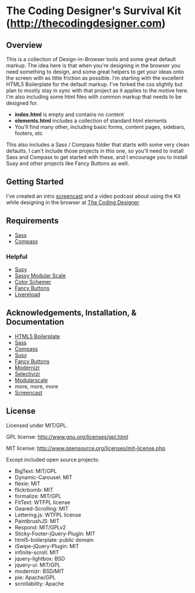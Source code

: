 # The Coding Designer's Survival Kit (http://thecodingdesigner.com)

## Overview

This is a collection of Design-in-Browser tools and some great default markup. The idea here is that when you're designing in the browser you need something to design, and some great helpers to get your ideas onto the screen with as little friction as possible. I'm starting with the excellent HTML5 Boilerplate for the default markup. I've forked the css slightly but plan to mostly stay in sync with that project as it applies to the motive here. I'm also including some html files with common markup that needs to be designed for.

- __index.html__ is empty and contains no content
- __elements.html__ includes a collection of standard html elements
- You'll find many other, including basic forms, content pages, sidebars, footers, etc

This also includes a Sass / Compass folder that starts with some very clean defaults. I can't include those projects in this one, so you'll need to install Sass and Compass to get started with these, and I encourage you to install Susy and other projects like Fancy Buttons as well.

## Getting Started

I've created an intro [screencast](http://thecodingdesigner.com/tutorials/please-allow-me-introduce-myself) and a video podcast about using the Kit while designing in the browser at [The Coding Designer](http://thecodingdesigner.com/)

## Requirements

- [Sass](http://sass-lang.com/)
- [Compass](http://compass-style.org/)

### Helpful

- [Susy](http://susy.oddbird.net/)
- [Sassy Modular Scale](https://github.com/scottkellum/modular-scale)
- [Color Schemer](https://github.com/scottkellum/color-schemer)
- [Fancy Buttons](https://github.com/imathis/fancy-buttons)
- [Livereload](http://livereload.com/)


## Acknowledgements, Installation, & Documentation

- [HTML5 Boilerplate](http://html5boilerplate.com)
- [Sass](http://sass-lang.com/)
- [Compass](http://compass-style.org/)
- [Susy](http://susy.oddbird.net/)
- [Fancy Buttons](https://github.com/imathis/fancy-buttons)
- [Modernizr](http://modernizr.com/)
- [Selectivizr](http://selectivizr.com/)
- [Modularscale](http://modularscale.com/)
- more, more, more
- [Screencast](http://thecodingdesigner.com/)





## License

Licensed under MIT/GPL.

GPL license:
http://www.gnu.org/licenses/gpl.html

MIT license:
http://www.opensource.org/licenses/mit-license.php


Except included open source projects:
* BigText: MIT/GPL
* Dynamic-Carousel: MIT
* flexie: MIT
* flickrbomb: MIT
* formalize: MIT/GPL
* FitText: WTFPL license
* Geared-Scrolling: MIT
* Lettering.js: WTFPL license
* PaintbrushJS: MIT
* Respond: MIT/GPLv2
* Sticky-Footer-jQuery-Plugin: MIT
* html5-boilerplate: public domain
* iSwipe-jQuery-Plugin: MIT
* infinite-scroll: MIT
* jquery-lightbox: BSD
* jquery-ui: MIT/GPL
* modernizr: BSD/MIT
* pie: Apache/GPL
* scrollability: Apache



